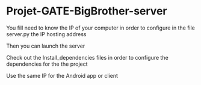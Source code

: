 # Projet-GATE-BigBrother-server

You fill need to know the IP of your computer in order to configure in the file server.py the IP hosting address

Then you can launch the server

Check out the Install_dependencies files in order to configure the dependencies for the the project

Use the same IP for the Android app or client
